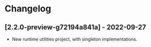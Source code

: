 # Changelog

<!-- Do not change the line immediately below this comment, the build system will replace it with the actual version and date. -->

## [2.2.0-preview-g72194a841a] - 2022-09-27

- New runtime utilities project, with singleton implementations.